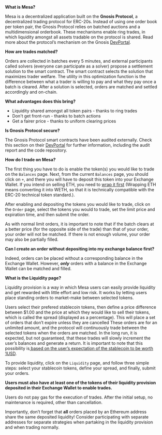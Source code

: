 **What is Mesa?**

Mesa is a decentralized application built on the **Gnosis Protocol**, a decentralized trading protocol for ERC-20s. Instead of using one order book per token pair, the Gnosis Protocol relies on batched auctions and a multidimensional orderbook. These mechanisms enable ring trades, in which liquidity amongst all assets tradable on the protocol is shared. Read more about the protocol’s mechanism on the Gnosis [DevPortal](https://docs.gnosis.io/protocol/docs/introduction1/).

**How are trades matched?**

Orders are collected in batches every 5 minutes, and external participants called solvers (everyone can participate as a solver) propose a settlement solution to the smart contract. The smart contract selects the solution that maximizes trader welfare. The utility in this optimization function is the difference between what a trader is willing to pay and what they pay once a batch is cleared. After a solution is selected, orders are matched and settled accordingly and on-chain.

**What advantages does this bring?**

- Liquidity shared amongst all token pairs - thanks to ring trades 
- Don't get front-run - thanks to batch actions
- Get a fairer price - thanks to uniform clearing prices

**Is Gnosis Protocol secure?**

The Gnosis Protocol smart contracts have been audited externally. Check this section on their [DevPortal](https://docs.gnosis.io/protocol/docs/devguide04/) for further information, including the audit report and the code repository.

**How do I trade on Mesa?**

The first thing you have to do is enable the token(s) you would like to trade on the `Balances` page. Next, from the current `Balances` page, you should click on `+`, and there you will have to deposit this token into your Exchange Wallet. If you intend on selling ETH, you need to [wrap it first](https://weth.io/) (Wrapping ETH means converting it into WETH, so that it is technically compatible with the ERC-20 technical token standard.).

After enabling and depositing the tokens you would like to trade, click on the `Order` page, select the tokens you would to trade, set the limit price and expiration time, and then submit the order.

As with normal limit orders, it is important to note that if the batch clears at a better price (for the opposite side of the trade) than that of your order, your order will not be matched. If there is not enough volume, your order may also be partially filled.

**Can I create an order without depositing into my exchange balance first?**

Indeed, orders can be placed without a corresponding balance in the Exchange Wallet. However, **_only_** orders with a balance in the Exchange Wallet can be matched and filled.

**What is the Liquidity page?**

Liquidity provision is a way in which Mesa users can easily provide liquidity and get rewarded with little effort and low risk. It works by letting users place standing orders to market-make between selected tokens.

Users select their prefered stablecoin tokens, then define a price difference between \$1.00 and the price at which they would like to sell their tokens, which is called the spread (displayed as a percentage). This will place a set of orders that don’t expire unless they are cancelled These orders are for an unlimited amount, and the protocol will continuously trade between the selected tokens when the orders are matched. In the long run, it is expected, but not guaranteed, that these trades will slowly increment the user’s balances and generate a return. It is important to note that this possibility is[ based on the user’s expectation of the stablecoin to be worth 1USD](https://docs.gnosis.io/protocol/docs/liquidity1/).

To provide liquidity, click on the `Liquidity` page, and follow three simple steps: select your stablecoin tokens, define your spread, and finally, submit your orders.

**Users must also have at least one of the tokens of their liquidity provision deposited in their Exchange Wallet to enable trades.**

Users do not pay gas for the execution of trades. After the initial setup, no maintenance is required, other than cancellation.

Importantly, don’t forget that **all** orders placed by an Ethereum address share the same deposited liquidity! Consider participating with separate addresses for separate strategies when partaking in the liquidity provision and when trading normally.
